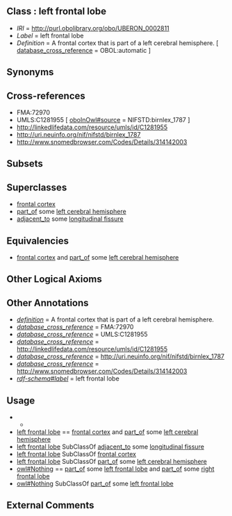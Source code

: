
## Class : left frontal lobe

 * *IRI* = http://purl.obolibrary.org/obo/UBERON_0002811
 * *Label* = left frontal lobe
 * *Definition* = A frontal cortex that is part of a left cerebral hemisphere. [ [database_cross_reference](../../ef/oboInOwl#hasDbXref.md) = OBOL:automatic ]

## Synonyms


## Cross-references

 * FMA:72970
 * UMLS:C1281955 [ [oboInOwl#source](../../ce/oboInOwl#source.md) = NIFSTD:birnlex_1787 ]
 * http://linkedlifedata.com/resource/umls/id/C1281955
 * http://uri.neuinfo.org/nif/nifstd/birnlex_1787
 * http://www.snomedbrowser.com/Codes/Details/314142003

## Subsets


## Superclasses

 * [frontal cortex](../../UBERON/70/UBERON_0001870.md)
 * [part_of](../../BFO/50/BFO_0000050.md) some [left cerebral hemisphere](../../UBERON/12/UBERON_0002812.md)
 * [adjacent_to](../../RO/20/RO_0002220.md) some [longitudinal fissure](../../UBERON/21/UBERON_0002921.md)

## Equivalencies

 * [frontal cortex](../../UBERON/70/UBERON_0001870.md) and [part_of](../../BFO/50/BFO_0000050.md) some [left cerebral hemisphere](../../UBERON/12/UBERON_0002812.md)

## Other Logical Axioms


## Other Annotations

 * *[definition](../../IAO/15/IAO_0000115.md)* = A frontal cortex that is part of a left cerebral hemisphere.
 * *[database_cross_reference](../../ef/oboInOwl#hasDbXref.md)* = FMA:72970
 * *[database_cross_reference](../../ef/oboInOwl#hasDbXref.md)* = UMLS:C1281955
 * *[database_cross_reference](../../ef/oboInOwl#hasDbXref.md)* = http://linkedlifedata.com/resource/umls/id/C1281955
 * *[database_cross_reference](../../ef/oboInOwl#hasDbXref.md)* = http://uri.neuinfo.org/nif/nifstd/birnlex_1787
 * *[database_cross_reference](../../ef/oboInOwl#hasDbXref.md)* = http://www.snomedbrowser.com/Codes/Details/314142003
 * *[rdf-schema#label](../../el/rdf-schema#label.md)* = left frontal lobe

## Usage

 * -
 * [left frontal lobe](../../UBERON/11/UBERON_0002811.md) == [frontal cortex](../../UBERON/70/UBERON_0001870.md) and [part_of](../../BFO/50/BFO_0000050.md) some [left cerebral hemisphere](../../UBERON/12/UBERON_0002812.md)
 * [left frontal lobe](../../UBERON/11/UBERON_0002811.md) SubClassOf [adjacent_to](../../RO/20/RO_0002220.md) some [longitudinal fissure](../../UBERON/21/UBERON_0002921.md)
 * [left frontal lobe](../../UBERON/11/UBERON_0002811.md) SubClassOf [frontal cortex](../../UBERON/70/UBERON_0001870.md)
 * [left frontal lobe](../../UBERON/11/UBERON_0002811.md) SubClassOf [part_of](../../BFO/50/BFO_0000050.md) some [left cerebral hemisphere](../../UBERON/12/UBERON_0002812.md)
 * [owl#Nothing](../../ng/owl#Nothing.md) == [part_of](../../BFO/50/BFO_0000050.md) some [left frontal lobe](../../UBERON/11/UBERON_0002811.md) and [part_of](../../BFO/50/BFO_0000050.md) some [right frontal lobe](../../UBERON/10/UBERON_0002810.md)
 * [owl#Nothing](../../ng/owl#Nothing.md) SubClassOf [part_of](../../BFO/50/BFO_0000050.md) some [left frontal lobe](../../UBERON/11/UBERON_0002811.md)

## External Comments

